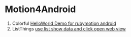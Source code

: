 # Motion4Android
1. Colorful [HelloWorld Demo for rubymotion android](./Colorful)
2. ListThings [use list show data and click open web view ](./ListThings)